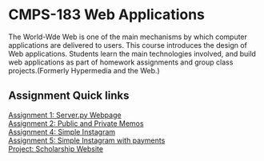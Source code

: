 # CMPS-183 Web Applications
The World-Wde Web is one of the main mechanisms by which computer applications are 
delivered to users. This course introduces the design of Web applications. Students 
learn the main technologies involved, and build web applications as part of homework
assignments and group class projects.(Formerly Hypermedia and the Web.)

## Assignment Quick links 
[Assignment 1: Server.py Webpage](https://github.com/Jvrionis/cmps183/tree/master/Assignments/Asg1)<br />
[Assignment 2: Public and Private Memos](https://github.com/Jvrionis/cmps183/tree/master/Assignments/Asg2) <br />
[Assignment 4: Simple Instagram](https://github.com/Jvrionis/cmps183/tree/master/Assignments/Asg4) <br />
[Assignment 5: Simple Instagram with payments](https://github.com/Jvrionis/cmps183/tree/master/Assignments/Asg5) <br />
[Project: Scholarship Website](https://github.com/Jvrionis/cmps183/tree/master/Assignments/ProjectWebsite) <br />

